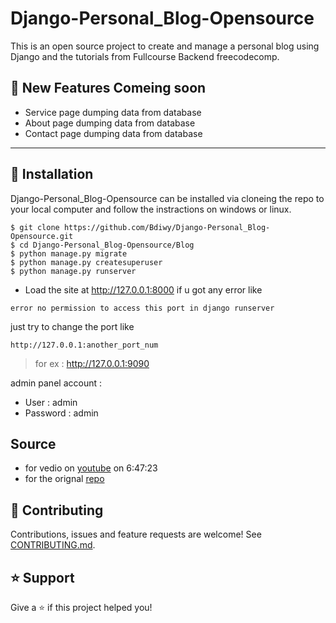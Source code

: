 # Django-Personal_Blog-Opensource
 This is an open source project to create and manage a personal blog using Django and the tutorials from Fullcourse Backend freecodecomp. 

## 🚀 New Features Comeing soon 

- Service page dumping data from database
- About page dumping data from database
- Contact page dumping data from database


----

## 📖 Installation
Django-Personal_Blog-Opensource
can be installed via cloneing the repo to your local computer and follow the instractions on windows or linux.
```
$ git clone https://github.com/Bdiwy/Django-Personal_Blog-Opensource.git
$ cd Django-Personal_Blog-Opensource/Blog
$ python manage.py migrate
$ python manage.py createsuperuser
$ python manage.py runserver
```
- Load the site at http://127.0.0.1:8000
 if u got any error like 
``` 
error no permission to access this port in django runserver
```

just try to change the port like 
``` 
http://127.0.0.1:another_port_num
```
>for ex : http://127.0.0.1:9090


admin panel account :
- User : admin
- Password : admin

## Source
- for vedio on [youtube](https://www.youtube.com/watch?v=jBzwzrDvZ18&t=24495s&ab_channel=freeCodeCamp.org) on 6:47:23
- for the orignal [repo]( https://github.com/tomitokko/django-blog)

## 🤝 Contributing

Contributions, issues and feature requests are welcome! See [CONTRIBUTING.md](https://github.com/Bdiwy/Django-Personal_Blog-Opensource/blob/main/CONTRIBUTING.md).

## ⭐️ Support

Give a ⭐️  if this project helped you!
